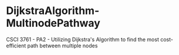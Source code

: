 # DijkstraAlgorithm-MultinodePathway
 CSCI 3761 - PA2 - Utilizing Dijkstra's Algorithm to find the most cost-efficient path between multiple nodes
